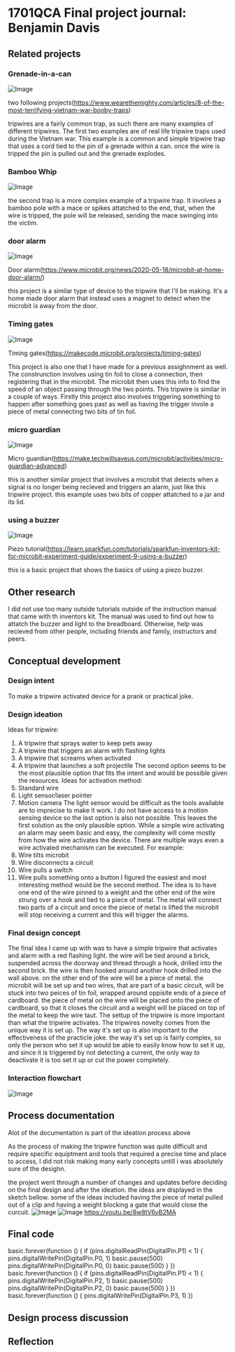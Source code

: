 # 1701QCA Final project journal: Benjamin Davis

<!--- As for other assessments, fill out the following journal sections with information relevant to your project. --->

<!--- Markdown reference: https://guides.github.com/features/mastering-markdown/ --->

## Related projects ##
<!--- Find about 6 related projects to the project you choose. A project might be related through  function, technology, materials, fabrication, concept, or code. Don't forget to place an image of the related project in the appropriate folder and insert the filename in the appropriate places below. Copy the markdown block of code below for each project you are showing. --->

### Grenade-in-a-can ###

<!--- Modify code to insert image of related project below --->
![Image](tripwiregrenade.jpeg)

<!--- Fill out name and link to related project in the code below. --->
two following projects(https://www.wearethemighty.com/articles/8-of-the-most-terrifying-vietnam-war-booby-traps)

tripwires are a fairly common trap, as such there are many examples of different tripwires. The first two examples are of real life tripwire traps used during the Vietnam war. This example is a common and simple tripwire trap that uses a cord tied to the pin of a grenade within a can. once the wire is tripped the pin is pulled out and the grenade explodes.

<!--- Repeat code above for a total of 6 related projects --->

### Bamboo Whip ###

<!--- Modify code to insert image of related project below --->
![Image](tripwiremace.jpeg)

the second trap is a more complex example of a tripwire trap. It involves a bamboo pole with a mace or spikes attatched to the end, that, when the wire is tripped, the pole will be released, sending the mace swinging into the victim.

### door alarm ###

<!--- Modify code to insert image of related project below --->
![Image](dooralarm.PNG)

<!--- Fill out name and link to related project in the code below. --->
Door alarm(https://www.microbit.org/news/2020-05-18/microbit-at-home-door-alarm/)

this project is a similar type of device to the tripwire that I'll be making. It's a home made door alarm that instead uses a magnet to detect when the microbit is away from the door.

### Timing gates ###

<!--- Modify code to insert image of related project below --->
![Image](sensor2.jpg)

<!--- Fill out name and link to related project in the code below. --->
Timing gates(https://makecode.microbit.org/projects/timing-gates)

This project is also one that I have made for a previous assighnment as well. The construnction involves using tin foil to close a connection, then registering that in the microbit. The microbit then uses this info to find the speed of an object passing through the two points. This tripwire is similar in a couple of ways. Firstly this project also involves triggering something to happen after something goes past as well as having the trigger invole a piece of metal connecting two bits of tin foil.

### micro guardian ###

<!--- Modify code to insert image of related project below --->
![Image](microguardian.jpg)

<!--- Fill out name and link to related project in the code below. --->
Micro guardian(https://make.techwillsaveus.com/microbit/activities/micro-guardian-advanced)

this is another similar project that involves a microbit that detects when a signal is no longer being recieved and triggers an alarm, just like this tripwire project. this example uses two bits of copper attatched to a jar and its lid.

### using a buzzer ###

<!--- Modify code to insert image of related project below --->
![Image](piezo.jpg)

<!--- Fill out name and link to related project in the code below. --->
Piezo tutorial(https://learn.sparkfun.com/tutorials/sparkfun-inventors-kit-for-microbit-experiment-guide/experiment-9-using-a-buzzer)

this is a basic project that shows the basics of using a piezo buzzer.

## Other research ##
I did not use too many outside tutorials outside of the instruction manual that came with th inventors kit. The manual was used to find out how to attatch the buzzer and light to the breadboard. Otherwise, help was recieved from other people, including friends and family, instructors and peers.

## Conceptual development ##

### Design intent ###
To make a tripwire activated device for a prank or practical joke.

### Design ideation ###
Ideas for tripwire:
1.	A tripwire that sprays water to keep pets away
2.	A tripwire that triggers an alarm with flashing lights
3.	A tripwire that screams when activated
4.	A tripwire that launches a soft projectile
The second option seems to be the most plausible option that fits the intent and would be possible given the resources.
Ideas for activation method:
1.	Standard wire
2.	Light sensor/laser pointer
3.	Motion camera
The light sensor would be difficult as the tools available are to imprecise to make it work. I do not have access to a motion sensing device so the last option is also not possible. This leaves the first solution as the only plausible option.
While a simple wire activating an alarm may seem basic and easy, the complexity will come mostly from how the wire activates the device. There are multiple ways even a wire activated mechanism can be executed. For example:
1.	Wire tilts microbit
2.	Wire disconnects a circuit
3.	Wire pulls a switch
4.	Wire pulls something onto a button
I figured the easiest and most interesting method would be the second method. The idea is to have one end of the wire pinned to a weight and the other end of the wire strung over a hook and tied to a piece of metal. The metal will connect two parts of a circuit and once the piece of metal is lifted the microbit will stop receiving a current and this will trigger the alarms.


### Final design concept ###
The final idea I came up with was to have a simple tripwire that activates and alarm with a red flashing light. the wire will be tied around a brick, suspended across the doorway and thread through a hook, drilled into the second brick. the wire is then hooked around another hook drilled into the wall above. on the other end of the wire will be a piece of metal. the microbit will be set up and two wires, that are part of a basic circuit, will be stuck into two peices of tin foil, wrapped around oppisite ends of a piece of cardboard. the piece of metal on the wire will be placed onto the piece of cardboard, so that it closes the circuit and a weight will be placed on top of the metal to keep the wire taut. The settup of the tripwire is more important than what the tripwire activates. The tripwires novelty comes from the unique way it is set up. The way it's set up is also important to the effectiveness of the practicle joke. the way it's set up is fairly complex, so only the person who set it up would be able to easily know how to set it up, and since it is triggered by not detecting a current, the only way to deactivate it is too set it up or cut the power completely.

### Interaction flowchart ###

![Image](flowchart.png)

## Process documentation ##

Alot of the documentation is part of the ideation process above

As the process of making the tripwire function was quite difficult and require specific equiptment and tools that required a precise time and place to access, I did not risk making many early concepts untill i was absolutely sure of the desighn.

the project went through a number of changes and updates before deciding on the final design and after the ideation. the ideas are displayed in the sketch bellow. some of the ideas included having the piece of metal pulled out of a clip and having a weight blocking a gate that would close the curcuit.
![Image](tripwireconcept.jpg)
![Image](codetripwire.PNG)
https://youtu.be/8w8tV6yB2MA

## Final code ##

basic.forever(function () {
    if (pins.digitalReadPin(DigitalPin.P1) < 1) {
        pins.digitalWritePin(DigitalPin.P0, 1)
        basic.pause(500)
        pins.digitalWritePin(DigitalPin.P0, 0)
        basic.pause(500)
    }
})
basic.forever(function () {
    if (pins.digitalReadPin(DigitalPin.P1) < 1) {
        pins.digitalWritePin(DigitalPin.P2, 1)
        basic.pause(500)
        pins.digitalWritePin(DigitalPin.P2, 0)
        basic.pause(500)
    }
})
basic.forever(function () {
    pins.digitalWritePin(DigitalPin.P3, 1)
})

## Design process discussion ##


## Reflection ##

<!--- Describe the parts of your project you felt were most successful and the parts that could have done with improvement, whether in terms of outcome, process, or understanding.

What techniques, approaches, skills, or information did you find useful from other sources (such as the related projects you identified earlier)?

What parts of your project do you feel are novel? This is IMPORTANT to help justify a key component of the assessment rubric.

What might be an interesting extension of this project? In what other contexts might this project be used? --->
